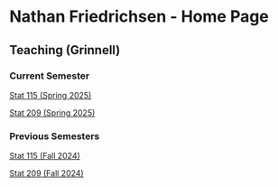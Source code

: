 # Nathan Friedrichsen - Home Page

## Teaching (Grinnell)
### Current Semester
[Stat 115 (Spring 2025)](https://nfriedrichsen.github.io/Statistics_Spring2025/SST115.html)

[Stat 209 (Spring 2025)](https://nfriedrichsen.github.io/Statistics_Spring2025/STA209.html)



### Previous Semesters

[Stat 115 (Fall 2024)](https://nfriedrichsen.github.io/s115f24.html)

[Stat 209 (Fall 2024)](https://nfriedrichsen.github.io/s209f24.html)
